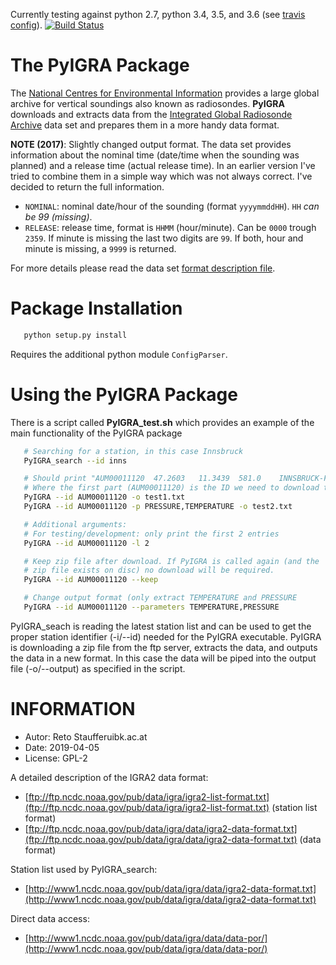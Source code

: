 

Currently testing against python 2.7, python 3.4, 3.5, and 3.6
(see [travis config](.travis.yml)).
[![Build Status](https://travis-ci.org/retostauffer/PyIGRA.svg?branch=master)](https://travis-ci.org/retostauffer/PyIGRA)

# The PyIGRA Package

The [National Centres for Environmental Information](https://www.ncdc.noaa.gov/data-access/weather-balloon/integrated-global-radiosonde-archive)
provides a large global archive for vertical soundings also known as radiosondes.
__PyIGRA__ downloads and extracts data from the
[Integrated Global Radiosonde Archive](https://www.ncdc.noaa.gov/data-access/weather-balloon/integrated-global-radiosonde-archive)
data set and prepares them in a more handy data format.

**NOTE (2017)**: Slightly changed output format. The data set provides information
about the nominal time (date/time when the sounding was planned) and
a release time (actual release time). In an earlier version I've tried
to combine them in a simple way which was not always correct. I've decided
to return the full information.

* `NOMINAL`: nominal date/hour of the sounding (format `yyyymmddHH`).
    `HH` _can be 99 (missing)_.
* `RELEASE`: release time, format is `HHMM` (hour/minute).
    Can be `0000` trough `2359`. If minute is missing the last two
    digits are `99`. If both, hour and minute is missing, a `9999`
    is returned.

For more details please read the data set [format description file](ftp://ftp.ncdc.noaa.gov/pub/data/igra/data/igra2-data-format.txt).


# Package Installation

```bash
   python setup.py install
```

Requires the additional python module `ConfigParser`.


# Using the PyIGRA Package

There is a script called **PyIGRA_test.sh** which provides an
example of the main functionality of the PyIGRA package

```bash
   # Searching for a station, in this case Innsbruck
   PyIGRA_search --id inns

   # Should print "AUM00011120  47.2603   11.3439  581.0    INNSBRUCK-FLUGHAFEN ...
   # Where the first part (AUM00011120) is the ID we need to download the data
   PyIGRA --id AUM00011120 -o test1.txt
   PyIGRA --id AUM00011120 -p PRESSURE,TEMPERATURE -o test2.txt

   # Additional arguments:
   # For testing/development: only print the first 2 entries
   PyIGRA --id AUM00011120 -l 2

   # Keep zip file after download. If PyIGRA is called again (and the
   # zip file exists on disc) no download will be required.
   PyIGRA --id AUM00011120 --keep

   # Change output format (only extract TEMPERATURE and PRESSURE
   PyIGRA --id AUM00011120 --parameters TEMPERATURE,PRESSURE
```

PyIGRA_seach is reading the latest station list and can be used to get the
proper station identifier (-i/--id) needed for the PyIGRA executable.
PyIGRA is downloading a zip file from the ftp server, extracts the data,
and outputs the data in a new format. In this case the data will be
piped into the output file (-o/--output) as specified in the script.


# INFORMATION

- Autor:    Reto Stauffer<at>uibk.ac.at
- Date:     2019-04-05
- License:  GPL-2

A detailed description of the IGRA2 data format:
- [ftp://ftp.ncdc.noaa.gov/pub/data/igra/igra2-list-format.txt](ftp://ftp.ncdc.noaa.gov/pub/data/igra/igra2-list-format.txt) (station list format)
- [ftp://ftp.ncdc.noaa.gov/pub/data/igra/data/igra2-data-format.txt](ftp://ftp.ncdc.noaa.gov/pub/data/igra/data/igra2-data-format.txt) (data format)

Station list used by PyIGRA_search:
- [http://www1.ncdc.noaa.gov/pub/data/igra/data/igra2-data-format.txt](http://www1.ncdc.noaa.gov/pub/data/igra/data/igra2-data-format.txt)

Direct data access:
- [http://www1.ncdc.noaa.gov/pub/data/igra/data/data-por/](http://www1.ncdc.noaa.gov/pub/data/igra/data/data-por/)



